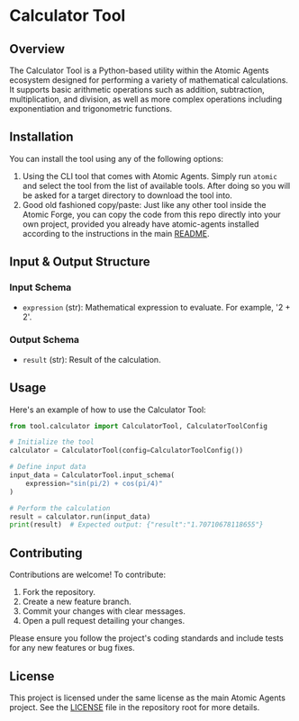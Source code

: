 # Calculator Tool

## Overview
The Calculator Tool is a Python-based utility within the Atomic Agents ecosystem designed for performing a variety of mathematical calculations. It supports basic arithmetic operations such as addition, subtraction, multiplication, and division, as well as more complex operations including exponentiation and trigonometric functions.

## Installation
You can install the tool using any of the following options:

1. Using the CLI tool that comes with Atomic Agents. Simply run `atomic` and select the tool from the list of available tools. After doing so you will be asked for a target directory to download the tool into.
2. Good old fashioned copy/paste: Just like any other tool inside the Atomic Forge, you can copy the code from this repo directly into your own project, provided you already have atomic-agents installed according to the instructions in the main [README](/README.md).

## Input & Output Structure

### Input Schema
- `expression` (str): Mathematical expression to evaluate. For example, '2 + 2'.

### Output Schema
- `result` (str): Result of the calculation.

## Usage

Here's an example of how to use the Calculator Tool:

```python
from tool.calculator import CalculatorTool, CalculatorToolConfig

# Initialize the tool
calculator = CalculatorTool(config=CalculatorToolConfig())

# Define input data
input_data = CalculatorTool.input_schema(
    expression="sin(pi/2) + cos(pi/4)"
)

# Perform the calculation
result = calculator.run(input_data)
print(result)  # Expected output: {"result":"1.70710678118655"}
```

## Contributing

Contributions are welcome! To contribute:

1. Fork the repository.
2. Create a new feature branch.
3. Commit your changes with clear messages.
4. Open a pull request detailing your changes.

Please ensure you follow the project's coding standards and include tests for any new features or bug fixes.

## License

This project is licensed under the same license as the main Atomic Agents project. See the [LICENSE](LICENSE) file in the repository root for more details.
